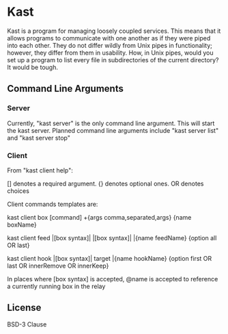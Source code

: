 # Kast
Kast is a program for managing loosely coupled services. This means that it allows programs to communicate with one another as if they were piped into each other. They do not differ wildly from Unix pipes in functionality; however, they differ from them in usability. How, in Unix pipes, would you set up a program to list every file in subdirectories of the current directory? It would be tough.

## Command Line Arguments
### Server
Currently, "kast server" is the only command line argument. This will start the kast server. Planned command line arguments include "kast server list" and "kast server stop"
### Client
From "kast client help":

[] denotes a required argument. {} denotes optional ones. OR denotes choices

Client commands templates are:

kast client box [command] +{args comma,separated,args} {name boxName}

kast client feed |[box syntax]| |[box syntax]| |{name feedName} {option all OR last}

kast client hook |[box syntax]| target |{name hookName} {option first OR last OR innerRemove OR innerKeep}

In places where [box syntax] is accepted, @name is accepted to reference a currently running box in the relay

## License
BSD-3 Clause

